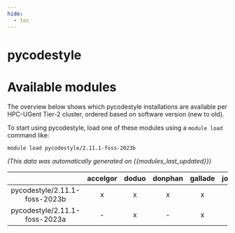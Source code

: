 ```yaml
---
hide:
  - toc
---
```


pycodestyle
===========

# Available modules


The overview below shows which pycodestyle installations are available per HPC-UGent Tier-2 cluster, ordered based on software version (new to old).

To start using pycodestyle, load one of these modules using a `module load` command like:

```shell
module load pycodestyle/2.11.1-foss-2023b
```

*(This data was automatically generated on {{modules_last_updated}})*

| |accelgor|doduo|donphan|gallade|joltik|litleo|shinx|
| :---: | :---: | :---: | :---: | :---: | :---: | :---: | :---: |
|pycodestyle/2.11.1-foss-2023b|x|x|x|x|x|x|x|
|pycodestyle/2.11.1-foss-2023a|-|x|-|x|-|x|x|
